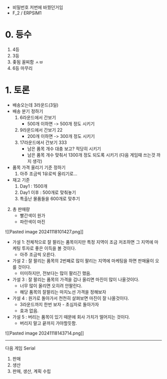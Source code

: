 - 비밀번호 저번에 바꿨던거임
- F_2 / ERPSIM1

# 0. 등수
1. 4등
2. 3등
3. 좆됨 꼴찌함 ㅅㅂ
4. 6등 마무리

# 1. 토론
- 배송오는데 3라운드(3일)
- 배송 분기 정하기
	1. 6라운드에서 간보기
		- 500개 이하면 -> 500개 정도 시키기
	2. 9라운드에서 간보기 22
		- 200개 이하면 -> 300개 정도 시키기
	3. 17라운드에서 간보기 333
		- 남은 품목 개수 대충 보고? 적당히 시키기
		- 남은 품목 개수 맞춰서 1300개 정도 되도록 시키기 (다음 게임때 쓰는것 까지 생각)
- 품목 가격 올리기 기준 정하기
	1. 아주 조금씩 1유로씩 올리기로...
- 재고 기준 
	1. Day1 : 1500개
	2. Day1 이후 : 500개로 맞춰놓기
	3. 특출난 물품들을 600개로 맞추기


2. 총 판매량
	- 빨간색이 원가
	- 파란색이 마진

![[Pasted image 20241118101427.png]]

- 가설 1: 전체적으로 잘 팔리는 품목이지만 특정 지역이 조금 저조하면 그 지역에 마케팅 투자로 좋은 이득을 볼 것이다.
	- 아주 조금씩 오른다.
- 가설 2 : 잘 팔리는 품목의 2번째로 많이 팔리는 지역에 마케팅을 하면 판매율이 오를 것이다.
	- 미미하지만, 전보다는 많이 팔리긴 했음.
- 가설 3 : 잘 팔리는 품목의 가격을 겁나 올리면 마진이 많이 나올것이다.
	- 너무 많이 올리면 오히려 안팔린다. 
	- 해당 품목의 잘팔리는 마지노선 가격을 정해보자
- 가설 4 : 원가로 돌아가서 천천히 살펴보면 마진이 잘 나올것이다.
	- 3라운드까지 한번 보자 - 초심자로 돌아가자
	- 효과 없음.
- 가설 5 : 버리는 품목이 있기 때문에 회사 가치가 떨어지는 것이다.
	- 버리지 말고 끝까지 가야할듯함.



![[Pasted image 20241118143714.png]]

---
다음 게임 Serial

1. 판매
2. 생산
3. 판매, 생산, 계획 수립